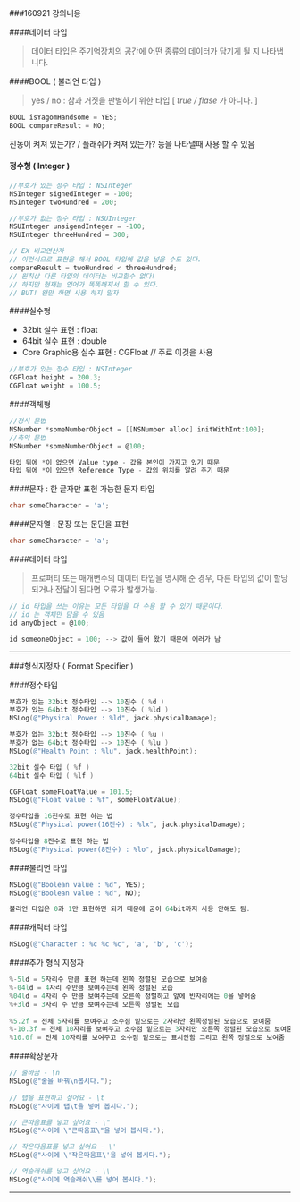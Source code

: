 ###160921 강의내용

####데이터 타입
> 데이터 타입은 주기억장치의 공간에 어떤 종류의 데이터가 담기게 될 지 나타냅니다.

####BOOL ( 불리언 타입 )
> yes / no : 참과 거짓을 판별하기 위한 타입 [ *true /  flase* 가 아니다. ]

```objectivec
BOOL isYagomHandsome = YES;
BOOL compareResult = NO;
```

진동이 켜져 있는가? / 플래쉬가 켜져 있는가? 등을 나타낼때 사용 할 수 있음

#### 정수형 ( Integer )

```objectivec
//부호가 있는 정수 타입 : NSInteger
NSInteger signedInteger = -100;
NSInteger twoHundred = 200;
```


```objectivec
//부호가 없는 정수 타입 : NSUInteger
NSUInteger unsigendInteger = -100;
NSUInteger threeHundred = 300;
```

```objectivec
// EX 비교연산자
// 이런식으로 표현을 해서 BOOL 타입에 값을 넣을 수도 있다.
compareResult = twoHundred < threeHundred;
// 원칙상 다른 타입의 데이터는 비교할수 없다!
// 하지만 현재는 언어가 똑똑해져서 할 수 있다.
// BUT! 왠만 하면 사용 하지 말자
```

####실수형

 - 32bit 실수 표현 : float
 - 64bit 실수 표현 : double
 - Core Graphic용 실수 표현 : CGFloat   //  주로 이것을 사용

```objectivec
//부호가 있는 정수 타입 : NSInteger
CGFloat height = 200.3;
CGFloat weight = 100.5;
```

####객체형

```objectivec
//정식 문법
NSNumber *someNumberObject = [[NSNumber alloc] initWithInt:100];
//축약 문법
NSNumber *someNumberObject = @100;

타입 뒤에 *이 없으면 Value type - 값을 본인이 가지고 있기 때문
타입 뒤에 *이 있으면 Reference Type - 값의 위치를 알려 주기 때문
```

####문자 : 한 글자만 표현 가능한 문자 타입

```objectivec
char someCharacter = 'a';
```

####문자열 : 문장 또는 문단을 표현

```objectivec
char someCharacter = 'a';
```

####데이터 타입
> 프로퍼티 또는 매개변수의 데이터 타입을 명시해 준 경우,
> 다른 타입의 값이 할당되거나 전달이 된다면 오류가 발생가능.


```objectivec
// id 타입을 쓰는 이유는 모든 타입을 다 수용 할 수 있기 때문이다.
// id 는 객체만 담을 수 있음
id anyObject = @100;

id someoneObject = 100; --> 값이 들어 왔기 때문에 에러가 남
```

--------------------------

###형식지정자 ( Format Specifier )

####정수타입
```objectivec
부호가 있는 32bit 정수타입 --> 10진수 ( %d )
부호가 있는 64bit 정수타입 --> 10진수 ( %ld )
NSLog(@"Physical Power : %ld", jack.physicalDamage);
```

```objectivec
부호가 없는 32bit 정수타입 --> 10진수 ( %u )
부호가 없는 64bit 정수타입 --> 10진수 ( %lu )
NSLog(@"Health Point : %lu", jack.healthPoint);
```


```objectivec
32bit 실수 타입 ( %f )
64bit 실수 타입 ( %lf )

CGFloat someFloatValue = 101.5;
NSLog(@"Float value : %f", someFloatValue);
```

```objectivec
정수타입을 16진수로 표현 하는 법
NSLog(@"Physical power(16진수) : %lx", jack.physicalDamage);
    
정수타입을 8진수로 표현 하는 법
NSLog(@"Physical power(8진수) : %lo", jack.physicalDamage);
```

####불리언 타입
```objectivec
NSLog(@"Boolean value : %d", YES);
NSLog(@"Boolean value : %d", NO);

불리언 타입은 0과 1만 표현하면 되기 때문에 굳이 64bit까지 사용 안해도 됨.
```

####캐릭터 타입
```objectivec
NSLog(@"Character : %c %c %c", 'a', 'b', 'c');
```

####추가 형식 지정자

```objectivec
%-5ld = 5자리수 만큼 표현 하는데 왼쪽 정렬된 모습으로 보여줌
%-04ld = 4자리 수만큼 보여주는데 왼쪽 정렬된 모습
%04ld = 4자리 수 만큼 보여주는데 오른쪽 정렬하고 앞에 빈자리에는 0을 넣어줌
%+3ld = 3자리 수 만큼 보여주는데 오른쪽 정렬된 모습
     
%5.2f = 전체 5자리를 보여주고 소수점 밑으로는 2자리만 왼쪽정렬된 모습으로 보여줌
%-10.3f = 전체 10자리를 보여주고 소수점 밑으로는 3자리만 오른쪽 정렬된 모습으로 보여줌
%10.0f = 전체 10자리를 보여주고 소수점 밑으로는 표시안함 그리고 왼쪽 정렬으로 보여줌
```

####확장문자

```objectivec
// 줄바꿈 - \n
NSLog(@"줄을 바꿔\n봅시다.");
    
// 탭을 표현하고 싶어요 - \t
NSLog(@"사이에 탭\t을 넣어 봅시다.");

// 큰따움표를 넣고 싶어요 - \"
NSLog(@"사이에 \"큰따움표\"을 넣어 봅시다.");

// 작은따움표를 넣고 싶어요 - \'
NSLog(@"사이에 \'작은따움표\'을 넣어 봅시다.");

// 역슬래쉬를 넣고 싶어요 - \\
NSLog(@"사이에 역슬래쉬\\를 넣어 봅시다.");
```


-------------





